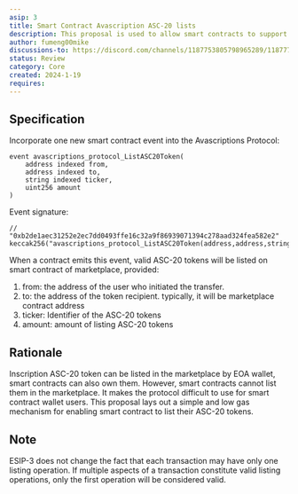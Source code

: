 ```yaml
---
asip: 3
title: Smart Contract Avascription ASC-20 lists
description: This proposal is used to allow smart contracts to support ASC-20 lists 
author: fumeng00mike
discussions-to: https://discord.com/channels/1187753805798965289/1187772213278015568
status: Review
category: Core
created: 2024-1-19
requires: 
---
```


## Specification
Incorporate one new smart contract event into the Avascriptions Protocol:
```solidity
event avascriptions_protocol_ListASC20Token(
    address indexed from,
    address indexed to,
    string indexed ticker,
    uint256 amount
)
```
Event signature:
```solidity
// "0xb2de1aec31252e2ec7dd0493ffe16c32a9f86939071394c278aad324fea582e2"
keccak256("avascriptions_protocol_ListASC20Token(address,address,string,uint256)");
```
When a contract emits this event, valid ASC-20 tokens will be listed on smart contract of marketplace, provided:

1. from: the address of the user who initiated the transfer.  
2. to: the address of the token recipient. typically, it will be marketplace contract address
3. ticker: Identifier of the ASC-20 tokens
4. amount: amount of listing ASC-20 tokens

## Rationale
Inscription ASC-20 token can be listed in the marketplace by EOA wallet, smart contracts can also own them. However, smart contracts cannot list them in the marketplace.
It makes the protocol difficult to use for smart contract wallet users.
This proposal lays out a simple and low gas mechanism for enabling smart contract to list their ASC-20 tokens.

## Note
ESIP-3 does not change the fact that each transaction may have only one listing operation. If multiple aspects of a transaction constitute valid listing operations, only the first operation will be considered valid.
